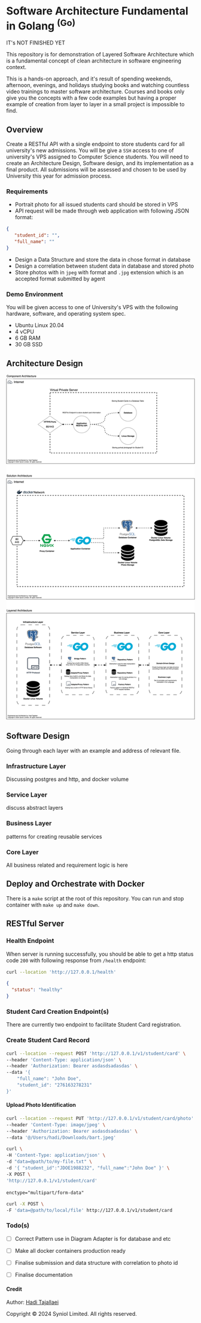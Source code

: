 # Software Architecture Fundamental in Golang <sup>(Go)</sup>
IT's NOT FINISHED YET


This repository is for demonstration of Layered Software Architecture which 
is a fundamental concept of clean architecture in software engineering context. 

This is a hands-on approach, and it's result of spending weekends, afternoon, 
evenings, and holidays studying books and watching countless video trainings 
to master software architecture. Courses and books only give you the concepts 
with a few code examples but having a proper example of creation from layer 
to layer in a small project is impossible to find.


## Overview
Create a RESTful API with a single endpoint to store students card for all 
university's new admissions. You will be give a `SSH` access to one of 
university's VPS assigned to Computer Science students. You will need to create 
an Architecture Design, Software design, and its implementation as a final 
product. All submissions will be assessed and chosen to be used by University 
this year for admission process.

### Requirements

 * Portrait photo for all issued students card should be stored in VPS
 * API request will be made through web application with following JSON format:
 ```json
{
    "student_id": "",
    "full_name": ""
}
```
 * Design a Data Structure and store the data in chose format in database
 * Design a correlation between student data in database and stored photo
 * Store photos with in `jpeg` with format and `.jpg` extension which is an 
accepted format submitted by agent


### Demo Environment
You will be given access to one of University's VPS with the following hardware, 
software, and operating system spec.
 * Ubuntu Linux 20.04
 * 4 vCPU
 * 6 GB RAM
 * 30 GB SSD


## Architecture Design
<img src="./docs/architecture-design-diagram.png" style="max-width: 100%">


## Software Design
Going through each layer with an example and address of relevant file.

### Infrastructure Layer
Discussing postgres and http, and docker volume

### Service Layer
discuss abstract layers


### Business Layer
patterns for creating reusable services 


### Core Layer
All business related and requirement logic is here


## Deploy and Orchestrate with Docker
There is a `make` script at the root of this repository. You can run and stop 
container with `make up` and `make down`.


## RESTful Server

### Health Endpoint
When server is running successfully, you should be able to get a http status 
code `200` with following response from `/health` endpoint:

```sh
curl --location 'http://127.0.0.1/health'
```

```json
{
  "status": "healthy"
}
```

### Student Card Creation Endpoint(s)
There are currently two endpoint to facilitate Student Card registration.

### Create Student Card Record
```sh
curl --location --request POST 'http://127.0.0.1/v1/student/card' \
--header 'Content-Type: application/json' \
--header 'Authorization: Bearer asdasdsadasdas' \
--data '{
    "full_name": "John Doe",
    "student_id": "276163278231"
}'
```

#### Upload Photo Identification
```sh
curl --location --request PUT 'http://127.0.0.1/v1/student/card/photo' \
--header 'Content-Type: image/jpeg' \
--header 'Authorization: Bearer asdasdsadasdas' \
--data '@/Users/hadi/Downloads/bart.jpeg'
```


```sh
curl \ 
-H 'Content-Type: application/json' \ 
-d "data=@path/to/my-file.txt" \ 
-d '{ "student_id":"JDOE1988232", "full_name":"John Doe" }' \ 
-X POST \ 
'http://127.0.0.1/v1/student/card'
```

`enctype="multipart/form-data"`
```sh
curl -X POST \ 
-F 'data=@path/to/local/file' http://127.0.0.1/v1/student/card
```




### Todo(s)
 * [ ] Correct Pattern use in Diagram Adapter is for database and etc
 * [ ] Make all docker containers production ready
 * [ ] Finalise submission and data structure with correlation to photo id
 * [ ] Finalise documentation


#### Credit
Author: [Hadi Tajallaei](mailto:hadi@syniol.com)

Copyright &copy; 2024 Syniol Limited. All rights reserved.
